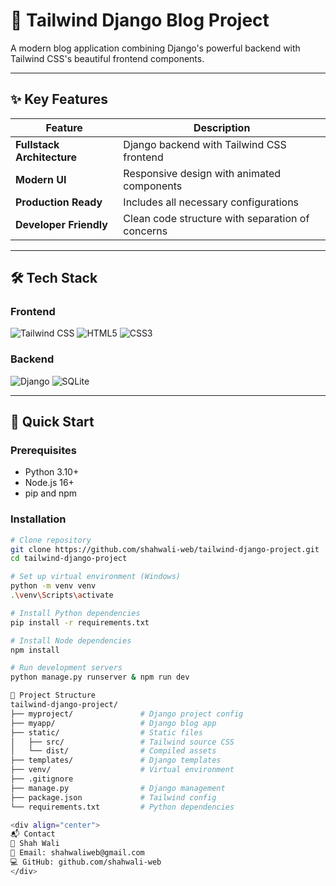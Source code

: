 # 🚀 Tailwind Django Blog Project


A modern blog application combining Django's powerful backend with Tailwind CSS's beautiful frontend components.

---

## ✨ Key Features

| Feature | Description |
|---------|-------------|
| **Fullstack Architecture** | Django backend with Tailwind CSS frontend |
| **Modern UI** | Responsive design with animated components |
| **Production Ready** | Includes all necessary configurations |
| **Developer Friendly** | Clean code structure with separation of concerns |

---

## 🛠 Tech Stack

### Frontend
<p>
  <img src="https://img.shields.io/badge/Tailwind_CSS-3.3-blue?logo=tailwind-css" alt="Tailwind CSS">
  <img src="https://img.shields.io/badge/HTML5-E34F26?logo=html5" alt="HTML5">
  <img src="https://img.shields.io/badge/CSS3-1572B6?logo=css3" alt="CSS3">
</p>

### Backend
<p>
  <img src="https://img.shields.io/badge/Django-4.2-green?logo=django" alt="Django">
  <img src="https://img.shields.io/badge/SQLite-07405E?logo=sqlite" alt="SQLite">
</p>

---

## 🚀 Quick Start

### Prerequisites
- Python 3.10+
- Node.js 16+
- pip and npm

### Installation
```bash
# Clone repository
git clone https://github.com/shahwali-web/tailwind-django-project.git
cd tailwind-django-project

# Set up virtual environment (Windows)
python -m venv venv
.\venv\Scripts\activate

# Install Python dependencies
pip install -r requirements.txt

# Install Node dependencies
npm install

# Run development servers
python manage.py runserver & npm run dev

📂 Project Structure
tailwind-django-project/
├── myproject/               # Django project config
├── myapp/                   # Django blog app
├── static/                  # Static files
│   ├── src/                 # Tailwind source CSS
│   └── dist/                # Compiled assets
├── templates/               # Django templates
├── venv/                    # Virtual environment
├── .gitignore
├── manage.py                # Django management
├── package.json             # Tailwind config
└── requirements.txt         # Python dependencies

<div align="center">
📬 Contact
👤 Shah Wali
📧 Email: shahwaliweb@gmail.com
💻 GitHub: github.com/shahwali-web
</div>

